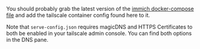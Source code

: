 You should probably grab the latest version of the [immich docker-compose file](https://github.com/immich-app/immich/blob/main/docker/docker-compose.yml) and add the tailscale container config found here to it. 

Note that `serve-config.json` requires magicDNS and HTTPS Certificates to both be enabled in your tailscale admin console. You can find both options in the DNS pane.